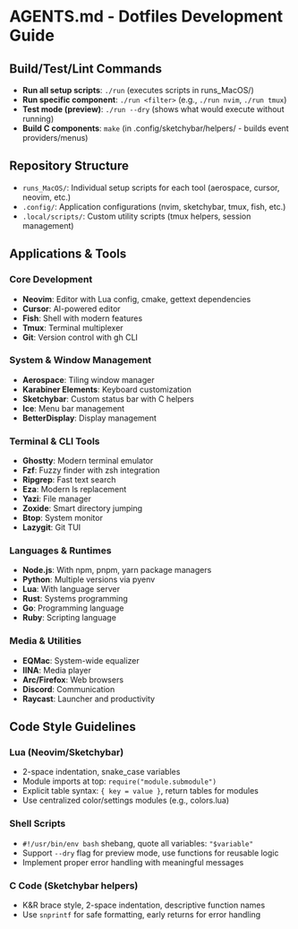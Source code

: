 # AGENTS.md - Dotfiles Development Guide

## Build/Test/Lint Commands

- **Run all setup scripts**: `./run` (executes scripts in runs_MacOS/)
- **Run specific component**: `./run <filter>` (e.g., `./run nvim`, `./run tmux`)
- **Test mode (preview)**: `./run --dry` (shows what would execute without running)
- **Build C components**: `make` (in .config/sketchybar/helpers/ - builds event providers/menus)

## Repository Structure

- `runs_MacOS/`: Individual setup scripts for each tool (aerospace, cursor, neovim, etc.)
- `.config/`: Application configurations (nvim, sketchybar, tmux, fish, etc.)
- `.local/scripts/`: Custom utility scripts (tmux helpers, session management)

## Applications & Tools

### Core Development

- **Neovim**: Editor with Lua config, cmake, gettext dependencies
- **Cursor**: AI-powered editor
- **Fish**: Shell with modern features
- **Tmux**: Terminal multiplexer
- **Git**: Version control with gh CLI

### System & Window Management

- **Aerospace**: Tiling window manager
- **Karabiner Elements**: Keyboard customization
- **Sketchybar**: Custom status bar with C helpers
- **Ice**: Menu bar management
- **BetterDisplay**: Display management

### Terminal & CLI Tools

- **Ghostty**: Modern terminal emulator
- **Fzf**: Fuzzy finder with zsh integration
- **Ripgrep**: Fast text search
- **Eza**: Modern ls replacement
- **Yazi**: File manager
- **Zoxide**: Smart directory jumping
- **Btop**: System monitor
- **Lazygit**: Git TUI

### Languages & Runtimes

- **Node.js**: With npm, pnpm, yarn package managers
- **Python**: Multiple versions via pyenv
- **Lua**: With language server
- **Rust**: Systems programming
- **Go**: Programming language
- **Ruby**: Scripting language

### Media & Utilities

- **EQMac**: System-wide equalizer
- **IINA**: Media player
- **Arc/Firefox**: Web browsers
- **Discord**: Communication
- **Raycast**: Launcher and productivity

## Code Style Guidelines

### Lua (Neovim/Sketchybar)

- 2-space indentation, snake_case variables
- Module imports at top: `require("module.submodule")`
- Explicit table syntax: `{ key = value }`, return tables for modules
- Use centralized color/settings modules (e.g., colors.lua)

### Shell Scripts

- `#!/usr/bin/env bash` shebang, quote all variables: `"$variable"`
- Support `--dry` flag for preview mode, use functions for reusable logic
- Implement proper error handling with meaningful messages

### C Code (Sketchybar helpers)

- K&R brace style, 2-space indentation, descriptive function names
- Use `snprintf` for safe formatting, early returns for error handling

